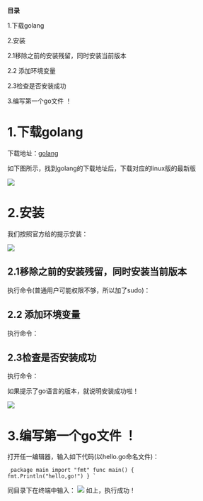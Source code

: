 
<BlogInfo id="390" title="golang学习笔记系列之go语言的环境搭建-linux系统" author="白日梦想猿" pv=0 read_times=0 pre_cost_time="5" category="golang" tag_list="['golang', '              安装', '              环境搭建']" create_time="2022.07.28 12:38:00" update_time="2022.09.10 18:08:00" />

**目录**

1.下载golang

2.安装

2.1移除之前的安装残留，同时安装当前版本

2.2 添加环境变量

2.3检查是否安装成功

3.编写第一个go文件 ！

# 1.下载golang

下载地址：[golang](https://golang.google.cn/dl/ "golang")

如下图所示，找到golang的下载地址后，下载对应的linux版的最新版

![](https://img-blog.csdnimg.cn/de69d45f1c174e64a5009871286a6d64.png)

# 2.安装

我们按照官方给的提示安装：

![](https://img-blog.csdnimg.cn/e3cc07dee84745b0a405e8115cf53420.png)

## 2.1移除之前的安装残留，同时安装当前版本

执行命令(普通用户可能权限不够，所以加了sudo)：

## 2.2 添加环境变量

执行命令：

## 2.3检查是否安装成功

执行命令：

 如果提示了go语言的版本，就说明安装成功啦！

![](https://img-blog.csdnimg.cn/28ba454d83824328a6f615ca2228563f.png)

# 3.编写第一个go文件 ！

打开任一编辑器，输入如下代码(以hello.go命名文件)：

```golang
 package main import "fmt" func main() {
fmt.Println("hello,go!") } `
```

同目录下在终端中输入：
![](https://img-blog.csdnimg.cn/ce848144e51a43c8a4f31e4f99cdfe1e.png)
 如上，执行成功！
